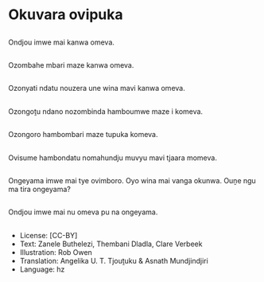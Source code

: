 # Okuvara ovipuka

##
Ondjou imwe mai kanwa omeva.

##
Ozombahe mbari maze kanwa omeva.

##
Ozonyati ndatu nouzera une wina mavi kanwa omeva.

##
Ozongoṱu ndano nozombinda hamboumwe maze i komeva.

##
Ozongoro hambombari maze tupuka komeva.

##
Ovisume hambondatu nomahundju muvyu mavi tjaara momeva.

##
Ongeyama imwe mai tye ovimboro. Oyo wina mai vanga okunwa. Ouṋe ngu ma tira ongeyama?

##
Ondjou imwe mai nu omeva pu na ongeyama.

##
* License: [CC-BY]
* Text: Zanele Buthelezi, Thembani Dladla, Clare Verbeek
* Illustration: Rob Owen
* Translation: Angelika U. T. Tjouṱuku & Asnath Mundjindjiri
* Language: hz
